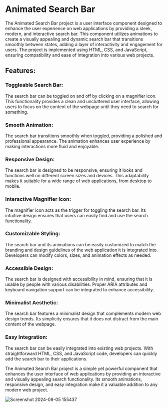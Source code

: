 # Animated Search Bar
The Animated Search Bar project is a user interface component designed to enhance the user experience on web applications by providing a sleek, modern, and interactive search bar. This component utilizes animations to create a visually appealing and dynamic search bar that transitions smoothly between states, adding a layer of interactivity and engagement for users. The project is implemented using HTML, CSS, and JavaScript, ensuring compatibility and ease of integration into various web projects.

## Features:
### Toggleable Search Bar:
The search bar can be toggled on and off by clicking on a magnifier icon. This functionality provides a clean and uncluttered user interface, allowing users to focus on the content of the webpage until they need to search for something.

### Smooth Animation:
The search bar transitions smoothly when toggled, providing a polished and professional appearance. The animation enhances user experience by making interactions more fluid 
and enjoyable.

### Responsive Design:
The search bar is designed to be responsive, ensuring it looks and functions well on different screen sizes and devices. This adaptability makes it suitable for a wide range of web applications, from desktop to mobile.

### Interactive Magnifier Icon:
The magnifier icon acts as the trigger for toggling the search bar. Its intuitive design ensures that users can easily find and use the search functionality.

### Customizable Styling:
The search bar and its animations can be easily customized to match the branding and design guidelines of the web application it is integrated into. Developers can modify colors, sizes, and animation effects as needed.

### Accessible Design:
The search bar is designed with accessibility in mind, ensuring that it is usable by people with various disabilities. Proper ARIA attributes and keyboard navigation support can be integrated to enhance accessibility.

### Minimalist Aesthetic:
The search bar features a minimalist design that complements modern web design trends. Its simplicity ensures that it does not distract from the main content of the webpage.

### Easy Integration:
The search bar can be easily integrated into existing web projects. With straightforward HTML, CSS, and JavaScript code, developers can quickly add the search bar to their applications.


The Animated Search Bar project is a simple yet powerful component that enhances the user interface of web applications by providing an interactive and visually appealing search functionality. Its smooth animations, responsive design, and easy integration make it a valuable addition to any modern web project.

![Screenshot 2024-08-05 155437](https://github.com/user-attachments/assets/c568f3cf-afba-4b23-b0b1-ff02d0e258fa)

